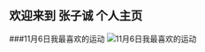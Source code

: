 ## 欢迎来到 张子诚 个人主页


###11月6日我最喜欢的运动
![11月6日我最喜欢的运动](https://onedrive.gimhoy.com/1drv/aHR0cHM6Ly8xZHJ2Lm1zL3UvcyFBZ204d3BjSVhDanNnNHRuV2VyWDNxWk9BM0JBcUE=.jpg)
